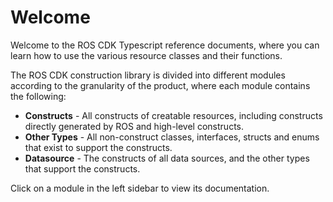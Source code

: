 # Welcome

Welcome to the ROS CDK Typescript reference documents, where you can learn how to use the various resource classes and their functions.

The ROS CDK construction library is divided into different modules according to the granularity of the product, where each module contains the following:

- **Constructs** - All constructs of creatable resources, including constructs directly generated by ROS and high-level constructs.
- **Other Types** - All non-construct classes, interfaces, structs and enums that exist to support the constructs.
- **Datasource** - The constructs of all data sources, and the other types that support the constructs.

Click on a module in the left sidebar to view its documentation.